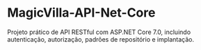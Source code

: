 # MagicVilla-API-Net-Core
Projeto prático de API RESTful com ASP.NET Core 7.0, incluindo autenticação, autorização, padrões de repositório e implantação.
